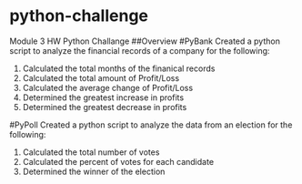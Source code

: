 # python-challenge
Module 3 HW Python Challange
##Overview 
#PyBank
Created a python script to analyze the financial records of a company for the following:
1. Calculated the total months of the finanical records 
2. Calculated the total amount of Profit/Loss
3. Calculated the average change of Profit/Loss
4. Determined the greatest increase in profits
5. Determined the greatest decrease in profits

#PyPoll
Created a python script to analyze the data from an election for the following:
1. Calculated the total number of votes
2. Calculated the percent of votes for each candidate
3. Determined the winner of the election
